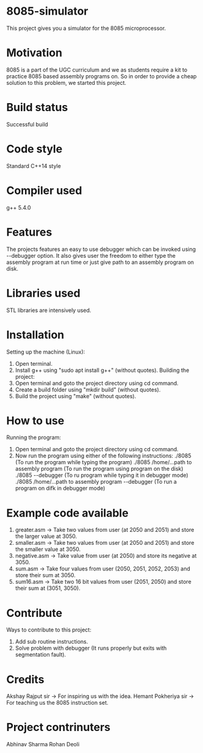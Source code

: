 # 8085-simulator
This project gives you a simulator for the 8085 microprocessor.

# Motivation
8085 is a part of the UGC curriculum and we as students require a kit to practice 8085 based assembly programs on. So in order to provide a cheap solution to this problem, we started this project.

# Build status
Successful build

# Code style
Standard C++14 style

# Compiler used
g++ 5.4.0

# Features
The projects features an easy to use debugger which can be invoked using --debugger option.
It also gives user the freedom to either type the assembly program at run time or just give path to an assembly program on disk.

# Libraries used
STL libraries are intensively used.

# Installation
Setting up the machine (Linux):
1. Open terminal.
2. Install g++ using "sudo apt install g++" (without quotes).
Building the project:
1. Open terminal and goto the project directory using cd command.
2. Create a build folder using "mkdir build" (without quotes).
3. Build the project using "make" (without quotes).

# How to use
Running the program:
1. Open terminal and goto the project directory using cd command.
2. Now run the program using either of the following instructions:
   ./8085 (To run the program while typing the program)
   ./8085 /home/...path to assembly program (To run the program using program on the disk)
   ./8085 --debugger (To ru program while typing it in debugger mode)
   ./8085 /home/...path to assembly program --debugger (To run a program on difk in debugger mode)

# Example code available
1. greater.asm -> Take two values from user (at 2050 and 2051) and store the larger value at 3050.
2. smaller.asm -> Take two values from user (at 2050 and 2051) and store the smaller value at 3050.
3. negative.asm -> Take value from user (at 2050) and store its negative at 3050.
4. sum.asm -> Take four values from user (2050, 2051, 2052, 2053) and store their sum at 3050.
5. sum16.asm -> Take two 16 bit values from user (2051, 2050) and store their sum at (3051, 3050).

# Contribute
Ways to contribute to this project:
1. Add sub routine instructions.
2. Solve problem with debugger (It runs properly but exits with segmentation fault).

# Credits
Akshay Rajput sir -> For inspiring us with the idea.
Hemant Pokheriya sir -> For teaching us the 8085 instruction set.

# Project contrinuters
Abhinav Sharma
Rohan Deoli
